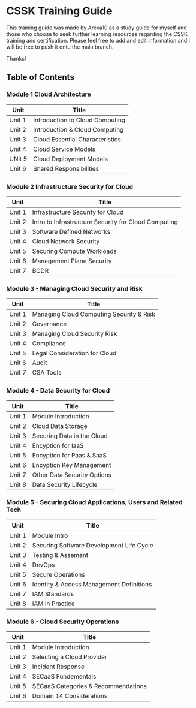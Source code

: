 # CSSK Training Guide
This training guide was made by Areva10 as a study guide for myself and those who choose to seek further learning resources regarding the CSSK training and certification. Please feel free to add and edit information and I will be free to push it ontu the main branch. 

Thanks!

## Table of Contents

### Module 1 Cloud Architecture
|Unit|Title|
|---------|--------------------------------------------------------------------------------|
|Unit 1| Introduction to Cloud Computing
|Unit 2| Introduction & Cloud Computing
|Unit 3| Cloud Essential Characteristics
|Unit 4| Cloud Service Models
|UNit 5| Cloud Deployment Models|
|Unit 6| Shared Responsibilities|

### Module 2 Infrastructure Security for Cloud
|Unit|Title|
|--------|---------------------------------------------------------------------------------|
|Unit 1|Infrastructure Security for Cloud|
|Unit 2|Intro to Infrastructure Security for Cloud Computing|
|Unit 3| Software Defined Networks|
|Unit 4| Cloud Network Security|
|Unit 5| Securing Compute Workloads|
|Unit 6| Management Plane Security
|Unit 7| BCDR

### Module 3 - Managing Cloud Security and Risk
|Unit|Title|
|--------|---------------------------------------------------------------------------------|
|Unit 1| Managing Cloud Computing Security & Risk
|Unit 2| Governance
|Unit 3| Managing Cloud Security Risk
|Unit 4| Compliance
|Unit 5| Legal Consideration for Cloud
|Unit 6| Audit|
|Unit 7| CSA Tools

### Module 4 - Data Security for Cloud
|Unit|Title|
|-----|-------------------------------------------------------------------------------------|
|Unit 1| Module Introduction|
|Unit 2| Cloud Data Storage
|Unit 3| Securing Data in the Cloud|
|Unit 4| Encyption for IaaS
|Unit 5| Encyption for Paas & SaaS
|Unit 6| Encyption Key Management
|Unit 7| Other Data Security Options
|Unit 8| Data Security Lifecycle

### Module 5 - Securing Cloud Applications, Users and Related Tech
|Unit|Title|
|------|-----------------------------------------------------------------------------------|
|Unit 1| Module Intro|
|Unit 2| Securing Software Development Life Cycle
|Unit 3| Testing & Assement
|Unit 4| DevOps
|Unit 5| Secure Operations
|Unit 6| Identity & Access Management Definitions
|Unit 7| IAM Standards
|Unit 8| IAM in Practice

### Module 6 - Cloud Security Operations
|Unit|Title|
|----|----------------------------------------------------------------------------------|
|Unit 1| Module Introduction
|Unit 2| Selecting a Cloud Provider
|Unit 3| Incident Response
|Unit 4| SECaaS Fundementals
|Unit 5| SECaaS Categories & Recommendations
|Unit 6| Domain 14 Considerations







